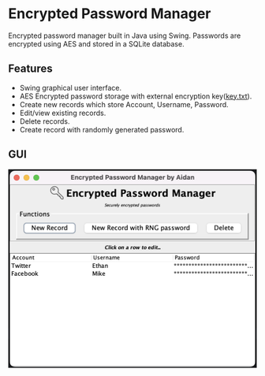 # Encrypted Password Manager

Encrypted password manager built in Java using Swing.
Passwords are encrypted using AES and stored in a SQLite database.


## Features

- Swing graphical user interface.
- AES Encrypted password storage with external encryption key([key.txt](src%2Fmain%2Fresources%2Fkey.txt)).
- Create new records which store Account, Username, Password.
- Edit/view existing records.
- Delete records.
- Create record with randomly generated password.


## GUI
![UI.png](UI.png)

